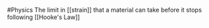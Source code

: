 #Physics 
The limit in [[strain]] that a material can take before it stops following [[Hooke's Law]]